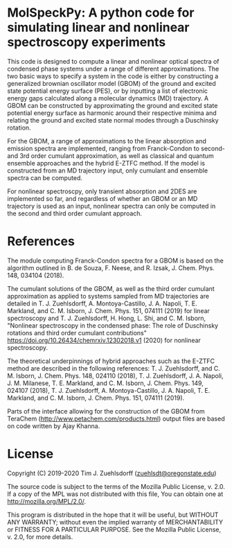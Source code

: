 # MolSpeckPy: A python code for simulating linear and nonlinear spectroscopy experiments

This code is designed to compute a linear and nonlinear optical spectra of condensed phase systems under a 
range of different approximations. The two basic ways to specify a system in the code is either by constructing
a generalized brownian oscillator model (GBOM) of the ground and excited state potential energy surface (PES),
or by inputting a list of electronic energy gaps calculated along a molecular dynamics (MD) trajectory. A 
GBOM can be constructed by approximating the ground and excited state potential energy surface as harmonic around
their respective minima and relating the ground and excited state normal modes through a Duschinsky rotation. 

For the GBOM, a range of approximations to the linear absorption and emission spectra are implemented, ranging from
Franck-Condon to second- and 3rd order cumulant approximation, as well as classical and quantum ensemble approaches 
and the hybrid E-ZTFC method. If the model is constructed from an MD trajectory input, only cumulant and ensemble 
spectra can be computed. 

For nonlinear spectroscpy, only transient absorption and 2DES are implemented so far, and regardless of whether
an GBOM or an MD trajectory is used as an input, nonlinear spectra can only be computed in the second and third 
order cumulant approach. 

# References
The module computing Franck-Condon spectra for a GBOM is based on the algorithm outlined in 
B. de Souza, F. Neese, and R. Izsak, J. Chem. Phys. 148, 034104 (2018).

The cumulant solutions of the GBOM, as well as the third order cumulant approximation as applied to systems sampled
from MD trajectories are detailed in 
T. J. Zuehlsdorff, A. Montoya-Castillo, J. A. Napoli, T. E. Markland, and C. M. Isborn, J. Chem. Phys. 151, 074111 (2019)
for linear spectroscopy and 
T. J. Zuehlsdorff, H. Hong, L. Shi, and C. M. Isborn, "Nonlinear spectroscopy in the condensed phase: The role of Duschinsky 
rotations and third order cumulant contributions" https://doi.org/10.26434/chemrxiv.12302018.v1 (2020)
for nonlinear spectroscopy. 

The theoretical underpinnings of hybrid approaches such as the E-ZTFC method are described in the following 
references:
T. J. Zuehlsdorff, and C. M. Isborn, J. Chem. Phys. 148, 024110 (2018), 
T. J. Zuehlsdorff, J. A. Napoli, J. M. Milanese, T. E. Markland, and C. M. Isborn, J. Chem. Phys. 149, 024107 (2018), 
T. J. Zuehlsdorff, A. Montoya-Castillo, J. A. Napoli, T. E. Markland, and C. M. Isborn, J. Chem. Phys. 151, 074111 (2019).

Parts of the interface allowing for the construction of the GBOM from TeraChem (http://www.petachem.com/products.html) 
output files are based on code written by Ajay Khanna. 

# License
Copyright (C) 2019-2020 Tim J. Zuehlsdorff (zuehlsdt@oregonstate.edu)

The source code is subject to the terms of the Mozilla Public License, v. 2.0. If a copy of the MPL was not 
distributed with this file, You can obtain one at http://mozilla.org/MPL/2.0/.

This program is distributed in the hope that it will be useful, but WITHOUT ANY WARRANTY; without even the 
implied warranty of MERCHANTABILITY or FITNESS FOR A PARTICULAR PURPOSE. See the Mozilla Public License, v. 2.0, 
for more details.

